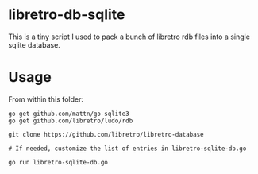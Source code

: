 # libretro-db-sqlite

This is a tiny script I used to pack a bunch of libretro rdb files into a single sqlite database.

# Usage

From within this folder:

```
go get github.com/mattn/go-sqlite3
go get github.com/libretro/ludo/rdb

git clone https://github.com/libretro/libretro-database

# If needed, customize the list of entries in libretro-sqlite-db.go

go run libretro-sqlite-db.go
```

